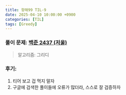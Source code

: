 ```yaml
---
title: 항해99 TIL-9
date: 2025-04-10 10:00:00 +0900
categories: [TIL]
tags: [Greedy]
---
```


### 풀이 문제: [백준 2437 (저울)](https://www.acmicpc.net/problem/2437)
> 알고리즘: 그리디

### 후기: 
1. 티어 보고 겁 먹지 말자
2. 구글에 검색한 풀이들에 오류가 많더라, 스스로 잘 검증하자